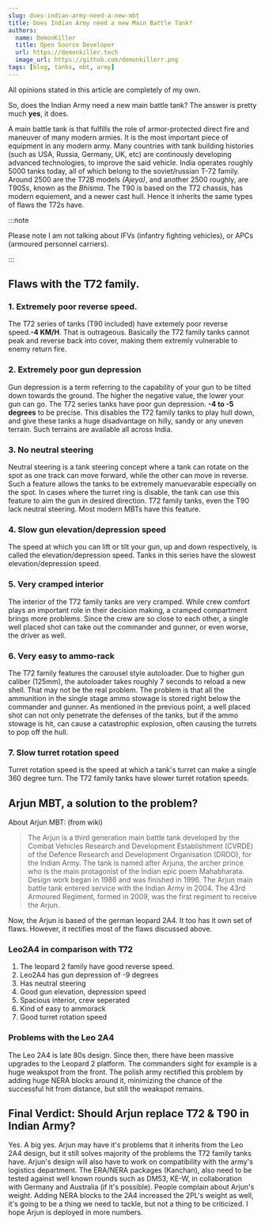```yaml
---
slug: does-indian-army-need-a-new-mbt
title: Does Indian Army need a new Main Battle Tank?
authors:
  name: DemonKiller
  title: Open Source Developer
  url: https://demonkiller.tech
  image_url: https://github.com/demonkillerr.png
tags: [blog, tanks, mbt, army]
---
```


All opinions stated in this article are completely of my own.

So, does the Indian Army need a new main battle tank? The answer is pretty much **yes**, it does. 

A main battle tank is that fulfills the role of armor-protected direct fire and maneuver of many modern armies. It is the most important piece of equipment in any modern army. Many countries with tank building histories (such as USA, Russia, Germany, UK, etc) are continously developing advanced technologies, to improve the said vehicle. India operates roughly 5000 tanks today, all of which belong to the soviet/russian T-72 family. Around 2500 are the T72B models *(Ajeya)*, and another 2500 roughly, are T90Ss, known as the *Bhisma*. The T90 is based on the T72 chassis, has modern equiement, and a newer cast hull. Hence it inherits the same types of flaws the T72s have. 

:::note

Please note I am not talking about IFVs (infantry fighting vehicles), or APCs (armoured personnel carriers).

:::

## Flaws with the T72 family.

### 1. Extremely poor reverse speed.

The T72 series of tanks (T90 included) have extemely poor reverse speed.**-4 KM/H**. That is outrageous. Basically the T72 family tanks cannot peak and reverse back into cover, making them extremly vulnerable to enemy return fire.

### 2. Extremely poor gun depression

Gun depression is a term referring to the capability of your gun to be tilted down towards the ground. The higher the negative value, the lower your gun can go. The T72 series tanks have poor gun depression. **-4 to -5 degrees** to be precise. This disables the T72 family tanks to play hull down, and give these tanks a huge disadvantage on hilly, sandy or any uneven terrain. Such terrains are available all across India.

### 3. No neutral steering

Neutral steering is a tank steering concept where a tank can rotate on the spot as one track can move forward, while the other can move in reverse. Such a feature allows the tanks to be extremely manuevarable especially on the spot. In cases where the turret ring is disable, the tank can use this feature to aim the gun in desired direction. T72 family tanks, even the T90 lack neutral steering. Most modern MBTs have this feature.

### 4. Slow gun elevation/depression speed

The speed at which you can lift or tilt your gun, up and down respectively, is called the elevation/depression speed. Tanks in this series have the slowest elevation/depression speed. 

### 5. Very cramped interior

The interior of the T72 family tanks are very cramped. While crew comfort plays an important role in their decision making, a cramped compartment brings more problems. Since the crew are so close to each other, a single well placed shot can take out the commander and gunner, or even worse, the driver as well.

### 6. Very easy to ammo-rack

The T72 family features the carousel style autoloader. Due to higher gun caliber (125mm), the autoloader takes roughly 7 seconds to reload a new shell. That may not be the real problem. The problem is that all the ammunition in the single stage ammo stowage is stored right below the commander and gunner. As mentioned in the previous point, a well placed shot can not only penetrate the defenses of the tanks, but if the ammo stowage is hit, can cause a catastrophic explosion, often causing the turrets to pop off the hull. 

### 7. Slow turret rotation speed

Turret rotation speed is the speed at which a tank's turret can make a single 360 degree turn. The T72 family tanks have slower turret rotation speeds.

## Arjun MBT, a solution to the problem?

About Arjun MBT: (from wiki)
>The Arjun is a third generation main battle tank developed by the Combat Vehicles Research and Development Establishment (CVRDE) of the Defence Research and Development Organisation (DRDO), for the Indian Army. The tank is named after Arjuna, the archer prince who is the main protagonist of the Indian epic poem Mahabharata. Design work began in 1986 and was finished in 1996. The Arjun main battle tank entered service with the Indian Army in 2004. The 43rd Armoured Regiment, formed in 2009, was the first regiment to receive the Arjun.

Now, the Arjun is based of the german leopard 2A4. It too has it own set of flaws. However, it rectifies most of the flaws discussed above.

### Leo2A4 in comparison with T72

1. The leopard 2 family have good reverse speed.
2. Leo2A4 has gun depression of -9 degrees
3. Has neutral steering
4. Good gun elevation, depression speed
5. Spacious interior, crew seperated
6. Kind of easy to ammorack
7. Good turret rotation speed

### Problems with the Leo 2A4

The Leo 2A4 is late 80s design. Since then, there have been massive upgrades to the Leopard 2 platform. The commanders sight for example is a huge weakspot from the front. The polish army rectified this problem by adding huge NERA blocks around it, minimizing the chance of the successful hit from distance, but still the weakspot remains.

## Final Verdict: Should Arjun replace T72 & T90 in Indian Army?

Yes. A big yes. Arjun may have it's problems that it inherits from the Leo 2A4 design, but it still solves majority of the problems the T72 family tanks have. Arjun's design will also have to work on compatibility with the army's logistics department. The ERA/NERA packages (Kanchan), also need to be tested against well known rounds such as DM53, KE-W, in collaboration with Germany and Australia (if it's possible). People complain about Arjun's weight. Adding NERA blocks to the 2A4 increased the 2PL's weight as well, it's going to be a thing we need to tackle, but not a thing to be criticized. I hope Arjun is deployed in more numbers. 